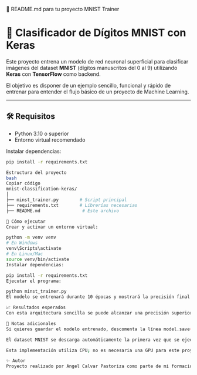 📄 README.md para tu proyecto MNIST Trainer

# 🧠 Clasificador de Dígitos MNIST con Keras

Este proyecto entrena un modelo de red neuronal superficial para clasificar imágenes del dataset **MNIST** (dígitos manuscritos del 0 al 9) utilizando **Keras** con **TensorFlow** como backend.

El objetivo es disponer de un ejemplo sencillo, funcional y rápido de entrenar para entender el flujo básico de un proyecto de Machine Learning.

---

## 🛠️ Requisitos

- Python 3.10 o superior
- Entorno virtual recomendado

Instalar dependencias:

```bash
pip install -r requirements.txt

Estructura del proyecto
bash
Copiar código
mnist-classification-keras/
│
├── minst_trainer.py        # Script principal
├── requirements.txt        # Librerías necesarias
├── README.md                # Este archivo

🚀 Cómo ejecutar
Crear y activar un entorno virtual:

python -m venv venv
# En Windows
venv\Scripts\activate
# En Linux/Mac
source venv/bin/activate
Instalar dependencias:

pip install -r requirements.txt
Ejecutar el programa:

python minst_trainer.py
El modelo se entrenará durante 10 épocas y mostrará la precisión final alcanzada.

📈 Resultados esperados
Con esta arquitectura sencilla se puede alcanzar una precisión superior al 97% en el conjunto de prueba de MNIST.

📜 Notas adicionales
Si quieres guardar el modelo entrenado, descomenta la línea model.save('mnist_simple_model.keras').

El dataset MNIST se descarga automáticamente la primera vez que se ejecuta el script.

Esta implementación utiliza CPU; no es necesaria una GPU para este proyecto.

✨ Autor
Proyecto realizado por Angel Calvar Pastoriza como parte de mi formación práctica en Machine Learning.